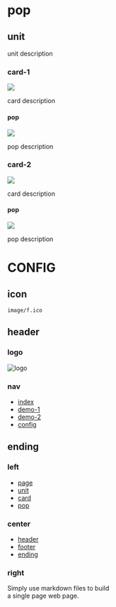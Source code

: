 # pop

## unit

unit description 

### card-1

![](image/cart.svg)

card description 

#### pop

![](image/record.svg)

pop description 

### card-2

![](image/cart.svg)

card description 

#### pop

![](image/record.svg)

pop description






# CONFIG

## icon

`image/f.ico`

## header

### logo

![logo](image/forw.png)

### nav

- [index](index.php)
- [demo-1](index.php?f=demo/demo-1)
- [demo-2](index.php?f=demo/demo-2)
- [config](index.php?f=demo/config)

## ending

### left

- [page](index.php?f=demo/page)
- [unit](index.php?f=demo/unit)
- [card](index.php?f=demo/card)
- [pop](index.php?f=demo/pop)

### center

- [header](index.php?f=demo/header)
- [footer](index.php?f=demo/footer)
- [ending](index.php?f=demo/ending)

### right

Simply use markdown files to build  
a single page web page.